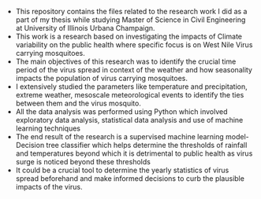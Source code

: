 + This repository contains the files related to the research work I did as a part of my thesis while studying Master of Science in Civil Engineering at 
University of Illinois Urbana Champaign.
+ This work is a research based on investigating the impacts of Climate variability on the public health where specific focus is on 
West Nile Virus carrying mosquitoes.
+ The main objectives of this research was to identify the crucial time period of the virus spread in context of the weather and how 
seasonality impacts the population of virus carrying mosquitoes.
+ I extensively studied the parameters like temperature and precipitation, extreme weather, mesoscale meteorological events to identify the ties between them and the virus mosquito.
+ All the data analysis was performed using Python which involved exploratory data analysis, statistical data analysis and use of machine learning techniques
+ The end result of the research is a supervised machine learning model- Decision tree classifier which helps determine the thresholds of rainfall and temperatures beyond which it
  is detrimental to public health as virus surge is noticed beyond these thresholds
+ It could be a crucial tool to determine the yearly statistics of virus spread beforehand and make informed decisions to curb the plausible impacts of the virus.
